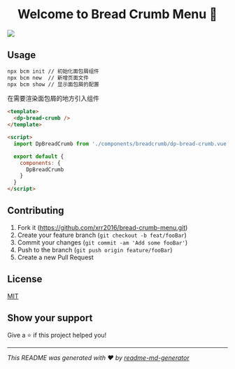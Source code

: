 <h1 align="center">Welcome to Bread Crumb Menu 👋</h1>
<p>
  <img src="https://img.shields.io/badge/version-0.0.12-blue.svg?cacheSeconds=2592000" />
</p>

## Usage

```bash
npx bcm init // 初始化面包屑组件
npx bcm new  // 新增页面文件
npx bcm show // 显示面包屑的配置
```

在需要渲染面包屑的地方引入组件

```html
<template>
  <dp-bread-crumb />
</template>

<script>
  import DpBreadCrumb from './components/breadcrumb/dp-bread-crumb.vue'

  export default {
    components: {
      DpBreadCrumb
    }
  }
</script>
```

## Contributing

1. Fork it (<https://github.com/xrr2016/bread-crumb-menu.git>)
2. Create your feature branch (`git checkout -b feat/fooBar`)
3. Commit your changes (`git commit -am 'Add some fooBar'`)
4. Push to the branch (`git push origin feature/fooBar`)
5. Create a new Pull Request

## License

[MIT](LICENSE)

## Show your support

Give a ⭐️ if this project helped you!

---

_This README was generated with ❤️ by [readme-md-generator](https://github.com/kefranabg/readme-md-generator)_
